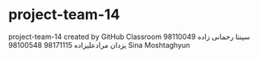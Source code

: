 # project-team-14
project-team-14 created by GitHub Classroom
سپنتا رحمانی زاده 98110049
یزدان مرادعلیزاده 98171115
98100548 Sina Moshtaghyun
